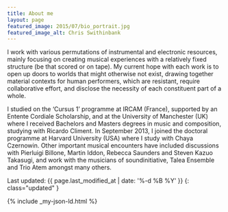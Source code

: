 ```yaml
---
title: About me
layout: page
featured_image: 2015/07/bio_portrait.jpg
featured_image_alt: Chris Swithinbank
---
```

I work with various permutations of instrumental and electronic resources,
mainly focusing on creating musical experiences with a relatively fixed
structure (be that scored or on tape). My current hope with each work is to
open up doors to worlds that might otherwise not exist, drawing together
material contexts for human performers, which are resistant, require
collaborative effort, and disclose the necessity of each constituent part of a
whole.

I studied on the ‘Cursus 1’ programme at IRCAM (France), supported by an Entente Cordiale Scholarship, and at the University of Manchester (UK) where I received Bachelors and Masters degrees in music and composition, studying with Ricardo Climent. In September 2013, I joined the doctoral programme at Harvard University (USA) where I study with Chaya Czernowin. Other important musical encounters have included discussions with Pierluigi Billone, Martin Iddon, Rebecca Saunders and Steven Kazuo Takasugi, and work with the musicians of soundinitiative, Talea Ensemble and Trio Atem amongst many others.

Last updated: {{ page.last_modified_at | date: '%-d %B %Y' }}
{: class="updated" }

{% include _my-json-ld.html %}
